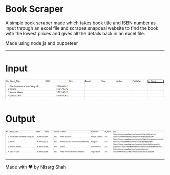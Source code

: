# Book Scraper

A simple book scraper made which takes book title and ISBN number as input through an excel file and scrapes snapdeal website to find the book with the lowest prices and gives all the details back in an excel file.

Made using node js and puppeteer

<hr>

# Input

![output 1](input.png)

# Output

![output 2](output.png)


<hr>

Made with ❤️ by Nisarg Shah